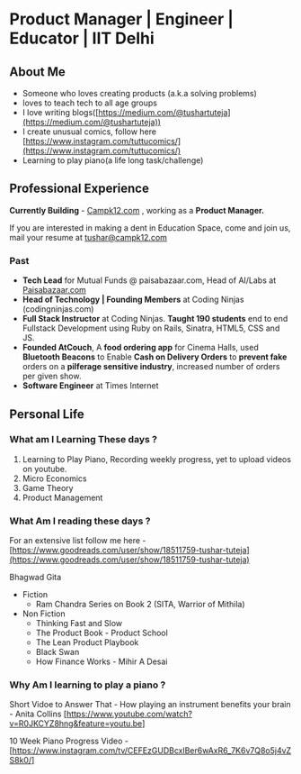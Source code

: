 # Product Manager | Engineer | Educator | IIT Delhi

## About Me

* Someone who loves creating products (a.k.a solving problems) 
* loves to teach tech to all age groups 
* I love writing blogs([https://medium.com/@tushartuteja](https://medium.com/@tushartuteja)) 
* I create unusual comics, follow here [https://www.instagram.com/tuttucomics/](https://www.instagram.com/tuttucomics/) 
* Learning to play piano(a life long task/challenge)

## Professional Experience

**Currently Building** - [Campk12.com](http://campk12.com) , working as a **Product Manager.** 

If you are interested in making a dent in Education Space, come and join us, mail your resume at tushar@campk12.com

### Past

- **Tech Lead** for Mutual Funds @ paisabazaar.com, Head of AI/Labs at [Paisabazaar.com](http://paisabazaar.com)
- **Head of Technology | Founding Members** at Coding Ninjas (codingninjas.com)
- **Full Stack Instructor** at Coding Ninjas. **Taught 190 students** end to end Fullstack Development using Ruby on Rails, Sinatra, HTML5, CSS and JS.
- **Founded AtCouch**, A **food ordering app** for Cinema Halls, used **Bluetooth Beacons** to Enable **Cash on Delivery Orders** to **prevent fake** orders on a **pilferage sensitive industry**, increased number of orders per given show.
- **Software Engineer** at Times Internet

## Personal Life

### What am I Learning These days ?

1. Learning to Play Piano, Recording weekly progress, yet to upload videos on youtube.
2. Micro Economics 
3. Game Theory 
4. Product Management

### What Am I reading these days ?

For an extensive list follow me here - [https://www.goodreads.com/user/show/18511759-tushar-tuteja](https://www.goodreads.com/user/show/18511759-tushar-tuteja)

Bhagwad Gita 

- Fiction
    - Ram Chandra Series on Book 2 (SITA, Warrior of Mithila)
- Non Fiction
    - Thinking Fast and Slow
    - The Product Book - Product School
    - The Lean Product Playbook
    - Black Swan
    - How Finance Works - Mihir A Desai

### Why Am I learning to play a piano ? 
Short Vidoe to Answer That - How playing an instrument benefits your brain - Anita Collins
 [https://www.youtube.com/watch?v=R0JKCYZ8hng&feature=youtu.be]
 
10 Week Piano Progress Video - [https://www.instagram.com/tv/CEFEzGUDBcxlBer6wAxR6_7K6v7Q8o5j4vZS8k0/] 
